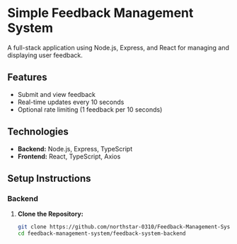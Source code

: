 # Simple Feedback Management System

A full-stack application using Node.js, Express, and React for managing and displaying user feedback.

## Features

- Submit and view feedback
- Real-time updates every 10 seconds
- Optional rate limiting (1 feedback per 10 seconds)

## Technologies

- **Backend:** Node.js, Express, TypeScript
- **Frontend:** React, TypeScript, Axios

## Setup Instructions

### Backend

1. **Clone the Repository:**

   ```bash
   git clone https://github.com/northstar-0310/Feedback-Management-System.git
   cd feedback-management-system/feedback-system-backend
